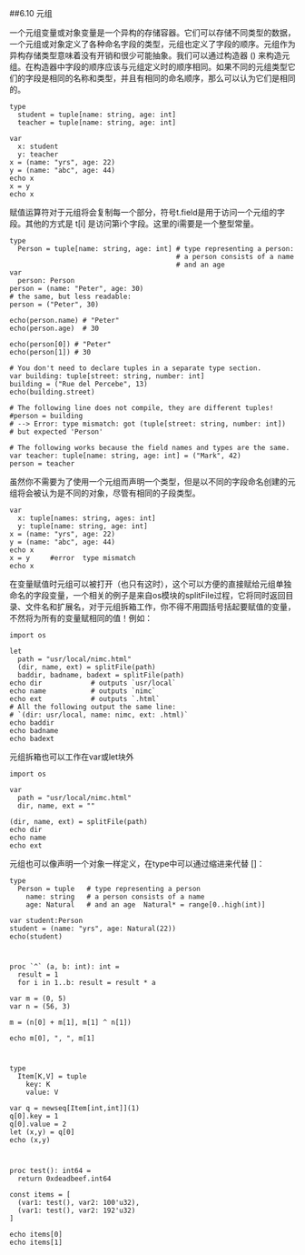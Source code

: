 ##6.10 元组

一个元组变量或对象变量是一个异构的存储容器。它们可以存储不同类型的数据，一个元组或对象定义了各种命名字段的类型，元组也定义了字段的顺序。元组作为异构存储类型意味着没有开销和很少可能抽象。我们可以通过构造器 () 来构造元组。在构造器中字段的顺序应该与元组定义时的顺序相同。如果不同的元组类型它们的字段是相同的名称和类型，并且有相同的命名顺序，那么可以认为它们是相同的。

    type 
      student = tuple[name: string, age: int]
      teacher = tuple[name: string, age: int]
    
    var
      x: student
      y: teacher
    x = (name: "yrs", age: 22)
    y = (name: "abc", age: 44)
    echo x
    x = y
    echo x


赋值运算符对于元组将会复制每一个部分，符号t.field是用于访问一个元组的字段。其他的方式是 t[i] 是访问第i个字段。这里的i需要是一个整型常量。

    type
      Person = tuple[name: string, age: int] # type representing a person:
                                             # a person consists of a name
                                             # and an age
    var
      person: Person
    person = (name: "Peter", age: 30)
    # the same, but less readable:
    person = ("Peter", 30)
    
    echo(person.name) # "Peter"
    echo(person.age)  # 30
    
    echo(person[0]) # "Peter"
    echo(person[1]) # 30
    
    # You don't need to declare tuples in a separate type section.
    var building: tuple[street: string, number: int]
    building = ("Rue del Percebe", 13)
    echo(building.street)
    
    # The following line does not compile, they are different tuples!
    #person = building
    # --> Error: type mismatch: got (tuple[street: string, number: int])
    # but expected 'Person'
    
    # The following works because the field names and types are the same.
    var teacher: tuple[name: string, age: int] = ("Mark", 42)
    person = teacher


虽然你不需要为了使用一个元组而声明一个类型，但是以不同的字段命名创建的元组将会被认为是不同的对象，尽管有相同的子段类型。

    var
      x: tuple[names: string, ages: int]
      y: tuple[name: string, age: int]
    x = (name: "yrs", age: 22)
    y = (name: "abc", age: 44)
    echo x
    x = y     #error  type mismatch
    echo x

在变量赋值时元组可以被打开（也只有这时），这个可以方便的直接赋给元组单独命名的字段变量，一个相关的例子是来自os模块的splitFile过程，它将同时返回目录、文件名和扩展名，对于元组拆箱工作，你不得不用圆括号括起要赋值的变量，不然将为所有的变量赋相同的值！例如：

    import os
    
    let
      path = "usr/local/nimc.html"
      (dir, name, ext) = splitFile(path)
      baddir, badname, badext = splitFile(path)
    echo dir            # outputs `usr/local`
    echo name           # outputs `nimc`
    echo ext            # outputs `.html`
    # All the following output the same line:
    # `(dir: usr/local, name: nimc, ext: .html)`
    echo baddir
    echo badname
    echo badext


元组拆箱也可以工作在var或let块外

    import os
    
    var
      path = "usr/local/nimc.html"
      dir, name, ext = ""
    
    (dir, name, ext) = splitFile(path)
    echo dir   
    echo name
    echo ext

元组也可以像声明一个对象一样定义，在type中可以通过缩进来代替 []：

    type
      Person = tuple   # type representing a person
        name: string   # a person consists of a name
        age: Natural   # and an age  Natural* = range[0..high(int)]
    
    var student:Person 
    student = (name: "yrs", age: Natural(22))
    echo(student)
#

    proc `^` (a, b: int): int =
      result = 1
      for i in 1..b: result = result * a
    
    var m = (0, 5)
    var n = (56, 3)
    
    m = (n[0] + m[1], m[1] ^ n[1])
    
    echo m[0], ", ", m[1] 

#

    type
      Item[K,V] = tuple
        key: K
        value: V
    
    var q = newseq[Item[int,int]](1) 
    q[0].key = 1
    q[0].value = 2
    let (x,y) = q[0]
    echo (x,y)

#

    proc test(): int64 =
      return 0xdeadbeef.int64
    
    const items = [
      (var1: test(), var2: 100'u32),
      (var1: test(), var2: 192'u32)
    ]
    
    echo items[0]
    echo items[1]